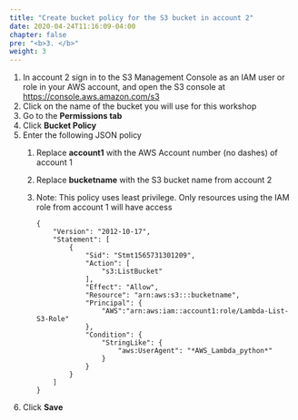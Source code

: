 ```yaml
---
title: "Create bucket policy for the S3 bucket in account 2"
date: 2020-04-24T11:16:09-04:00
chapter: false
pre: "<b>3. </b>"
weight: 3
---
```


1. In account 2 sign in to the S3 Management Console as an IAM user or role in your AWS account, and open the S3 console at <https://console.aws.amazon.com/s3>
1. Click on the name of the bucket you will use for this workshop
1. Go to the **Permissions tab**
1. Click **Bucket Policy**
1. Enter the following JSON policy
     1. Replace **account1** with the AWS Account number (no dashes) of account 1
     1. Replace **bucketname** with the S3 bucket name from account 2
     1. Note: This policy uses least privilege. Only resources using the IAM role from account 1 will have access

            {
                "Version": "2012-10-17",
                "Statement": [
                    {
                        "Sid": "Stmt1565731301209",
                        "Action": [
                            "s3:ListBucket"
                        ],
                        "Effect": "Allow",
                        "Resource": "arn:aws:s3:::bucketname",
                        "Principal": {
                            "AWS":"arn:aws:iam::account1:role/Lambda-List-S3-Role"
                        },
                        "Condition": {
                            "StringLike": {
                                "aws:UserAgent": "*AWS_Lambda_python*"
                            }
                        }
                    }
                ]
            }

1. Click **Save**
